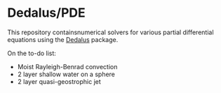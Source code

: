 # Dedalus/PDE

This repository containsnumerical solvers for various partial differential equations using the [Dedalus](https://dedalus-project.org/) package. 

On the to-do list:
* Moist Rayleigh-Benrad convection
* 2 layer shallow water on a sphere
* 2 layer quasi-geostrophic jet
